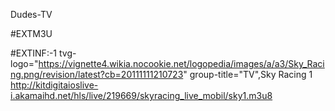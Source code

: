 Dudes-TV

#EXTM3U

#EXTINF:-1 tvg-logo="https://vignette4.wikia.nocookie.net/logopedia/images/a/a3/Sky_Racing.png/revision/latest?cb=20111111210723" group-title="TV",Sky Racing 1 http://kitdigitaioslive-i.akamaihd.net/hls/live/219669/skyracing_live_mobil/sky1.m3u8
